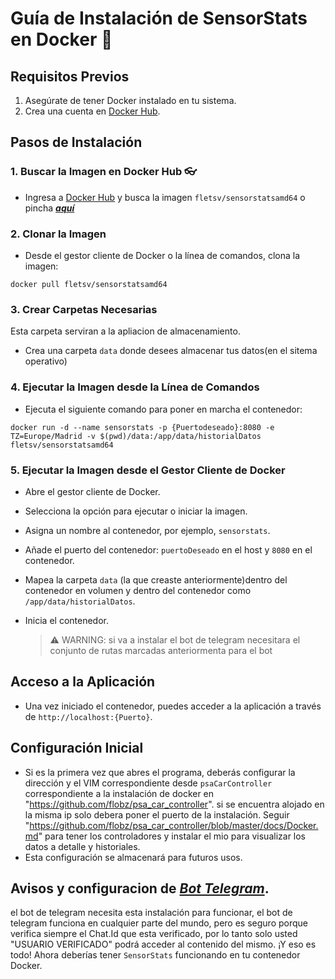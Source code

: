 # Guía de Instalación de SensorStats en Docker 🤖

## Requisitos Previos

1. Asegúrate de tener Docker instalado en tu sistema.
2. Crea una cuenta en [Docker Hub](https://hub.docker.com).

## Pasos de Instalación

### 1. Buscar la Imagen en Docker Hub 👓

- Ingresa a [Docker Hub](https://hub.docker.com) y busca la imagen `fletsv/sensorstatsamd64` o pincha ***[aquí](https://hub.docker.com/repository/docker/fletsv/sensorstatsamd64)***

### 2. Clonar la Imagen

- Desde el gestor cliente de Docker o la línea de comandos, clona la imagen:

`docker pull fletsv/sensorstatsamd64`


### 3. Crear Carpetas Necesarias
Esta carpeta serviran a la apliacion de almacenamiento.
- Crea una carpeta `data` donde desees almacenar tus datos(en el sitema operativo)


### 4. Ejecutar la Imagen desde la Línea de Comandos

- Ejecuta el siguiente comando para poner en marcha el contenedor:

`docker run -d --name sensorstats -p {Puertodeseado}:8080 -e TZ=Europe/Madrid -v $(pwd)/data:/app/data/historialDatos fletsv/sensorstatsamd64`


### 5. Ejecutar la Imagen desde el Gestor Cliente de Docker

- Abre el gestor cliente de Docker.
- Selecciona la opción para ejecutar o iniciar la imagen.
- Asigna un nombre al contenedor, por ejemplo, `sensorstats`.
- Añade el puerto del contenedor: `puertoDeseado` en el host y `8080` en el contenedor.
- Mapea la carpeta `data` (la que creaste anteriormente)dentro del contenedor en volumen y dentro del contenedor como `/app/data/historialDatos`.
- Inicia el contenedor.

  > ⚠️ WARNING: si va a instalar el bot de telegram necesitara el conjunto de rutas marcadas anteriormenta para el bot

## Acceso a la Aplicación

- Una vez iniciado el contenedor, puedes acceder a la aplicación a través de `http://localhost:{Puerto}`.

## Configuración Inicial

- Si es la primera vez que abres el programa, deberás configurar la dirección y el VIM correspondiente desde `psaCarController` correspondiente a la instalación de docker en "https://github.com/flobz/psa_car_controller". si se encuentra alojado en la misma ip solo debera poner el puerto de la instalación. Seguir "https://github.com/flobz/psa_car_controller/blob/master/docs/Docker.md" para tener los controladores y instalar el mio para visualizar los datos  a detalle y historiales.
- Esta configuración se almacenará para futuros usos.


## Avisos y configuracion de ***[Bot Telegram](https://github.com/FlEtsv/botTelegram)***.
  el bot de telegram necesita esta instalación para funcionar, el bot de telegram funciona en cualquier parte del mundo, pero es seguro porque verifica siempre el Chat.Id que esta verificado, por     lo tanto solo usted "USUARIO VERIFICADO" podrá acceder al contenido del mismo.
  ¡Y eso es todo! Ahora deberías tener `SensorStats` funcionando en tu contenedor Docker.
